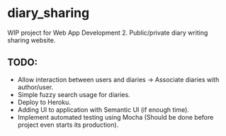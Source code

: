 # diary_sharing
WIP project for Web App Development 2. Public/private diary writing sharing website.

## TODO:
- Allow interaction between users and diaries -> Associate diaries with author/user.
- Simple fuzzy search usage for diaries.
- Deploy to Heroku.
- Adding UI to application with Semantic UI (if enough time).
- Implement automated testing using Mocha (Should be done before project even starts its production).
